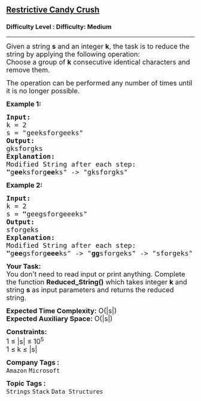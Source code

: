 <h2><a href="https://www.geeksforgeeks.org/problems/restrictive-candy-crush--141631/1">Restrictive Candy Crush</a></h2><h3>Difficulty Level : Difficulty: Medium</h3><hr><div class="problems_problem_content__Xm_eO"><p><span style="font-size:18px">Given a string <strong>s</strong>&nbsp;and an integer <strong>k</strong>, the task is to reduce the string by applying the following operation:<br>
Choose a group of <strong>k</strong>&nbsp;consecutive identical characters and remove them.</span></p>

<p><span style="font-size:18px">The operation can be performed any number of times until it is no longer possible.</span></p>

<p><span style="font-size:18px"><strong>Example 1:</strong></span></p>

<pre><span style="font-size:18px"><strong>Input:
</strong>k = 2
s = "geeksforgeeks"
<strong>Output:</strong>
gksforgks
<strong>Explanation:</strong>
Modified String after each step: 
<strong>"</strong>g<strong>ee</strong>ksforg<strong>ee</strong>ks" -&gt; "gksforgks"</span>
</pre>

<p><span style="font-size:18px"><strong>Example 2:</strong></span></p>

<pre><span style="font-size:18px"><strong>Input:
</strong>k = 2
s =<strong> "</strong>geegsforgeeeks" 
<strong>Output:</strong>
sforgeks
<strong>Explanation:</strong>
Modified String after each step:
<strong>"</strong>g<strong>ee</strong>gsforg<strong>eee</strong>ks" -&gt; "<strong>gg</strong>sforgeks" -&gt; "sforgeks"</span>
</pre>

<p><span style="font-size:18px"><strong>Your Task: </strong>&nbsp;<br>
You don't need to read input or print anything. Complete the function <strong>Reduced_String()</strong> which takes integer <strong>k</strong> and string&nbsp;<strong>s</strong>&nbsp;as input parameters and returns the reduced string.</span></p>

<p><span style="font-size:18px"><strong>Expected Time Complexity:</strong> O(|s|)<br>
<strong>Expected Auxiliary Space:</strong> O(|s|)</span></p>

<p><span style="font-size:18px"><strong>Constraints:</strong><br>
1 ≤ |s|&nbsp;≤ 10<sup>5</sup><br>
1&nbsp;≤ k&nbsp;≤ |s|</span></p>
</div><p><span style=font-size:18px><strong>Company Tags : </strong><br><code>Amazon</code>&nbsp;<code>Microsoft</code>&nbsp;<br><p><span style=font-size:18px><strong>Topic Tags : </strong><br><code>Strings</code>&nbsp;<code>Stack</code>&nbsp;<code>Data Structures</code>&nbsp;
